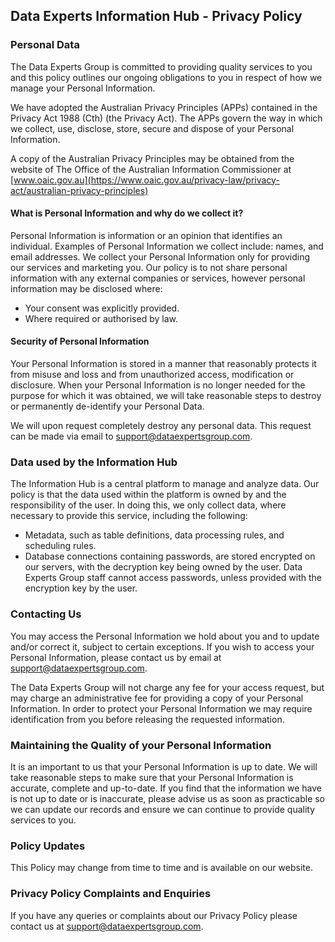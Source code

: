 ## Data Experts Information Hub - Privacy Policy

### Personal Data

The Data Experts Group is committed to providing quality services to you and this policy outlines our ongoing obligations to you in respect of how we manage your Personal Information.

We have adopted the Australian Privacy Principles (APPs) contained in the Privacy Act 1988 (Cth) (the Privacy Act). The APPs govern the way in which we collect, use, disclose, store, secure and dispose of your Personal Information.

A copy of the Australian Privacy Principles may be obtained from the website of The Office of the Australian Information Commissioner at [www.oaic.gov.au](https://www.oaic.gov.au/privacy-law/privacy-act/australian-privacy-principles)

#### What is Personal Information and why do we collect it?

Personal Information is information or an opinion that identifies an individual. Examples of Personal Information we collect include: names, and email addresses.  We collect your Personal Information only for providing our services and marketing you.  Our policy is to not share personal information with any external companies or services, however personal information may be disclosed where:
* Your consent was explicitly provided.
* Where required or authorised by law.

#### Security of Personal Information

Your Personal Information is stored in a manner that reasonably protects it from misuse and loss and from unauthorized access, modification or disclosure.
When your Personal Information is no longer needed for the purpose for which it was obtained, we will take reasonable steps to destroy or permanently de-identify your Personal Data.  

We will upon request completely destroy any personal data.  This request can be made via email to support@dataexpertsgroup.com.

### Data used by the Information Hub

The Information Hub is a central platform to manage and analyze data.  Our policy is that the data used within the platform is owned by and the responsibility of the user.  In doing this, we only collect data, where necessary to provide this service, including the following:
* Metadata, such as table definitions, data processing rules, and scheduling rules.  
* Database connections containing passwords, are stored encrypted on our servers, with the decryption key being owned by the user.  Data Experts Group staff cannot access passwords, unless provided with the encryption key by the user.

### Contacting Us

You may access the Personal Information we hold about you and to update and/or correct it, subject to certain exceptions. If you wish to access your Personal Information, please contact us by email at support@dataexpertsgroup.com.

The Data Experts Group will not charge any fee for your access request, but may charge an administrative fee for providing a copy of your Personal Information.  In order to protect your Personal Information we may require identification from you before releasing the requested information.

### Maintaining the Quality of your Personal Information

It is an important to us that your Personal Information is up to date. We  will  take reasonable steps to make sure that your Personal Information is accurate, complete and up-to-date. If you find that the information we have is not up to date or is inaccurate, please advise us as soon as practicable so we can update our records and ensure we can continue to provide quality services to you.

### Policy Updates

This Policy may change from time to time and is available on our website.

### Privacy Policy Complaints and Enquiries
If you have any queries or complaints about our Privacy Policy please contact us at support@dataexpertsgroup.com.

